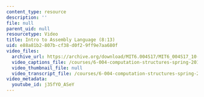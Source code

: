 ```yaml
---
content_type: resource
description: ''
file: null
parent_uid: null
resourcetype: Video
title: Intro to Assembly Language (8:13)
uid: e88a81b2-807b-cf38-d0f2-9ff9e7aa680f
video_files:
  archive_url: https://archive.org/download/MIT6.004S17/MIT6_004S17_10-02-01_300k.mp4
  video_captions_file: /courses/6-004-computation-structures-spring-2017/302a66eaa3ff5a49bde1b85f347f24e8_j35fYO_ASeY.vtt
  video_thumbnail_file: null
  video_transcript_file: /courses/6-004-computation-structures-spring-2017/fb626e5c54c572b7f7cfad0e34d201d9_j35fYO_ASeY.pdf
video_metadata:
  youtube_id: j35fYO_ASeY
---
```

